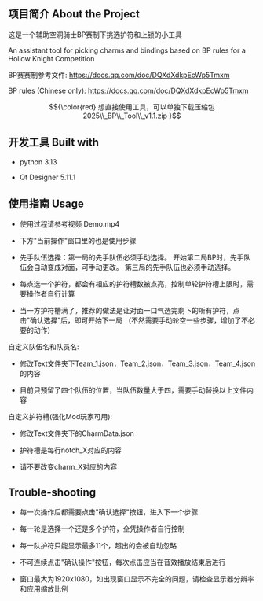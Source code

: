 ## 项目简介  About the Project

这是一个辅助空洞骑士BP赛制下挑选护符和上锁的小工具

An assistant tool for picking charms and bindings based on BP rules for a Hollow Knight Competition

BP赛赛制参考文件: https://docs.qq.com/doc/DQXdXdkpEcWp5Tmxm

BP rules (Chinese only): https://docs.qq.com/doc/DQXdXdkpEcWp5Tmxm


$${\color{red} 想直接使用工具，可以单独下载压缩包 2025\\_BP\\_Tool\\_v1.1.zip }$$



## 开发工具  Built with

* python 3.13
 
* Qt Designer 5.11.1
 

## 使用指南 Usage

* 使用过程请参考视频 Demo.mp4

* 下方"当前操作"窗口里的也是使用步骤

* 先手队伍选择：第一局的先手队伍必须手动选择。 开始第二局BP时，先手队伍会自动变成对面，可手动更改。 第三局的先手队伍也必须手动选择。

* 每点选一个护符，都会有相应的护符槽数被点亮，控制单轮护符槽上限时，需要操作者自行计算

+ 当一方护符槽满了，推荐的做法是让对面一口气选完剩下的所有护符，点击"确认选择"后，即可开始下一局 （不然需要手动轮空一些步骤，增加了不必要的动作）


自定义队伍名和队员名:

* 修改Text文件夹下Team_1.json，Team_2.json，Team_3.json，Team_4.json的内容
 
* 目前只预留了四个队伍的位置，当队伍数量大于四，需要手动替换以上文件内容
 

自定义护符槽(强化Mod玩家可用):

* 修改Text文件夹下的CharmData.json
 
* 护符槽是每行notch_X对应的内容
 
* 请不要改变charm_X对应的内容
 

## Trouble-shooting

* 每一次操作后都需要点击"确认选择"按钮，进入下一个步骤

* 每一轮是选择一个还是多个护符，全凭操作者自行控制

* 每一队护符只能显示最多11个，超出的会被自动忽略

* 不可连续点击"确认操作"按钮，每次点击应当在音效播放结束后进行

* 窗口最大为1920x1080，如出现窗口显示不完全的问题，请检查显示器分辨率和应用缩放比例
